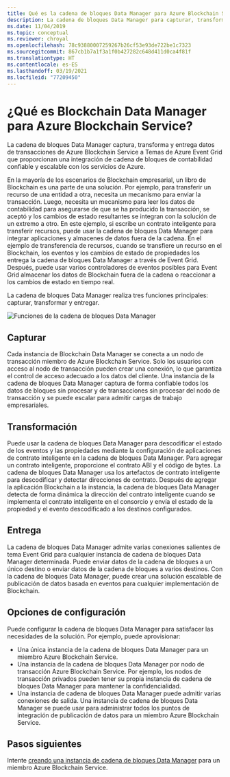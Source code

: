 ```yaml
---
title: Qué es la cadena de bloques Data Manager para Azure Blockchain Service
description: La cadena de bloques Data Manager para capturar, transformar y entregar datos de Blockchain a Temas de Event Grid.
ms.date: 11/04/2019
ms.topic: conceptual
ms.reviewer: chroyal
ms.openlocfilehash: 78c93880007259267b26cf53e93de722be1c7323
ms.sourcegitcommit: 867cb1b7a1f3a1f0b427282c648d411d0ca4f81f
ms.translationtype: HT
ms.contentlocale: es-ES
ms.lasthandoff: 03/19/2021
ms.locfileid: "77209450"
---
```

# <a name="what-is-blockchain-data-manager-for-azure-blockchain-service"></a>¿Qué es Blockchain Data Manager para Azure Blockchain Service?

La cadena de bloques Data Manager captura, transforma y entrega datos de transacciones de Azure Blockchain Service a Temas de Azure Event Grid que proporcionan una integración de cadena de bloques de contabilidad confiable y escalable con los servicios de Azure.

En la mayoría de los escenarios de Blockchain empresarial, un libro de Blockchain es una parte de una solución. Por ejemplo, para transferir un recurso de una entidad a otra, necesita un mecanismo para enviar la transacción. Luego, necesita un mecanismo para leer los datos de contabilidad para asegurarse de que se ha producido la transacción, se aceptó y los cambios de estado resultantes se integran con la solución de un extremo a otro. En este ejemplo, si escribe un contrato inteligente para transferir recursos, puede usar la cadena de bloques Data Manager para integrar aplicaciones y almacenes de datos fuera de la cadena. En el ejemplo de transferencia de recursos, cuando se transfiere un recurso en el Blockchain, los eventos y los cambios de estado de propiedades los entrega la cadena de bloques Data Manager a través de Event Grid. Después, puede usar varios controladores de eventos posibles para Event Grid almacenar los datos de Blockchain fuera de la cadena o reaccionar a los cambios de estado en tiempo real.

La cadena de bloques Data Manager realiza tres funciones principales: capturar, transformar y entregar.

![Funciones de la cadena de bloques Data Manager](./media/data-manager/functions.png)

## <a name="capture"></a>Capturar

Cada instancia de Blockchain Data Manager se conecta a un nodo de transacción miembro de Azure Blockchain Service. Solo los usuarios con acceso al nodo de transacción pueden crear una conexión, lo que garantiza el control de acceso adecuado a los datos del cliente. Una instancia de la cadena de bloques Data Manager captura de forma confiable todos los datos de bloques sin procesar y de transacciones sin procesar del nodo de transacción y se puede escalar para admitir cargas de trabajo empresariales.

## <a name="transform"></a>Transformación

Puede usar la cadena de bloques Data Manager para descodificar el estado de los eventos y las propiedades mediante la configuración de aplicaciones de contrato inteligente en la cadena de bloques Data Manager. Para agregar un contrato inteligente, proporcione el contrato ABI y el código de bytes. La cadena de bloques Data Manager usa los artefactos de contrato inteligente para descodificar y detectar direcciones de contrato. Después de agregar la aplicación Blockchain a la instancia, la cadena de bloques Data Manager detecta de forma dinámica la dirección del contrato inteligente cuando se implementa el contrato inteligente en el consorcio y envía el estado de la propiedad y el evento descodificado a los destinos configurados.

## <a name="deliver"></a>Entrega

La cadena de bloques Data Manager admite varias conexiones salientes de tema Event Grid para cualquier instancia de cadena de bloques Data Manager determinada. Puede enviar datos de la cadena de bloques a un único destino o enviar datos de la cadena de bloques a varios destinos. Con la cadena de bloques Data Manager, puede crear una solución escalable de publicación de datos basada en eventos para cualquier implementación de Blockchain.

## <a name="configuration-options"></a>Opciones de configuración

Puede configurar la cadena de bloques Data Manager para satisfacer las necesidades de la solución. Por ejemplo, puede aprovisionar:

* Una única instancia de la cadena de bloques Data Manager para un miembro Azure Blockchain Service.
* Una instancia de la cadena de bloques Data Manager por nodo de transacción Azure Blockchain Service. Por ejemplo, los nodos de transacción privados pueden tener su propia instancia de cadena de bloques Data Manager para mantener la confidencialidad.
* Una instancia de cadena de bloques Data Manager puede admitir varias conexiones de salida. Una instancia de cadena de bloques Data Manager se puede usar para administrar todos los puntos de integración de publicación de datos para un miembro Azure Blockchain Service.

## <a name="next-steps"></a>Pasos siguientes

Intente [creando una instancia de cadena de bloques Data Manager](data-manager-portal.md) para un miembro Azure Blockchain Service.
